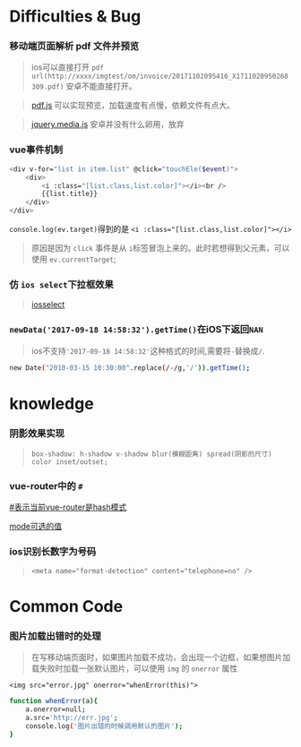 # Difficulties & Bug
### 移动端页面解析 pdf 文件并预览
>ios可以直接打开 `pdf url(http://xxxx/imgtest/om/invoice/20171102095416_X1711020950268309.pdf)`  安卓不能直接打开。

>[pdf.js](https://github.com/mozilla/pdf.js)  可以实现预览，加载速度有点慢，依赖文件有点大。

>[jquery.media.js](http://justcoding.iteye.com/blog/2163072) 安卓并没有什么卵用，放弃

### vue事件机制
```bash
<div v-for="list in item.list" @click="touchEle($event)">
    <div>
        <i :class="[list.class,list.color]"></i><br />
        {{list.title}}
    </div>
</div>
```
`console.log(ev.target)`得到的是 `<i :class="[list.class,list.color]"></i>`<br>
>原因是因为 `click` 事件是从 `i`标签冒泡上来的。此时若想得到父元素，可以使用 `ev.currentTarget`;

### 仿 `ios select`下拉框效果
>[iosselect](https://github.com/zhoushengmufc/iosselect)

### `newData('2017-09-18 14:58:32').getTime()`在iOS下返回`NAN`

>ios不支持`'2017-09-18 14:58:32'`这种格式的时间,需要将`-`替换成`/`.
```bash 
new Date("2010-03-15 10:30:00".replace(/-/g,'/')).getTime(); 
```

# knowledge
### 阴影效果实现
>`box-shadow: h-shadow v-shadow blur(模糊距离) spread(阴影的尺寸) color inset/outset;`

### vue-router中的 `#`
[#表示当前vue-router是hash模式](https://router.vuejs.org/zh-cn/essentials/history-mode.html) 

[mode可选的值](https://router.vuejs.org/zh-cn/api/options.html#mode)

### ios识别长数字为号码
>`<meta name="format-detection" content="telephone=no" />`

# Common Code

### 图片加载出错时的处理

>在写移动端页面时，如果图片加载不成功，会出现一个边框，如果想图片加载失败时加载一张默认图片，可以使用 `img` 的 `onerror` 属性

`<img src="error.jpg" onerror="whenError(this)">`

```bash
function whenError(a){
    a.onerror=null; 
    a.src='http://err.jpg';
    console.log('图片出错的时候调用默认的图片');
}
```